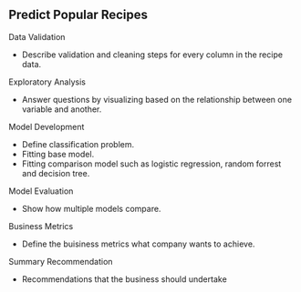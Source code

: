 ## Predict Popular Recipes
Data Validation
- Describe validation and cleaning steps for every column in the recipe data.
  
Exploratory Analysis
- Answer questions by visualizing based on the relationship between one variable and another.
  
Model Development
- Define classification problem.
- Fitting base model.
- Fitting comparison model such as logistic regression, random forrest and decision tree.
  
Model Evaluation
- Show how multiple models compare.
  
Business Metrics
- Define the buisiness metrics what company wants to achieve.
  
Summary Recommendation
-  Recommendations that the business should undertake
